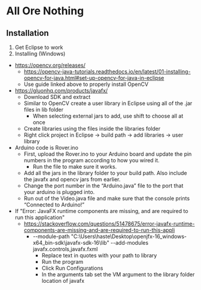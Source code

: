 # All Ore Nothing
## Installation
1. Get Eclipse to work
2. Installing (Windows)
- https://opencv.org/releases/
  - https://opencv-java-tutorials.readthedocs.io/en/latest/01-installing-opencv-for-java.html#set-up-opencv-for-java-in-eclipse
  - Use guide linked above to properly install OpenCV 
- https://gluonhq.com/products/javafx/
  - Download SDK and extract
  - Similar to OpenCV create a user library in Eclipse using all of the .jar files in lib folder
    - When selecting external jars to add, use shift to choose all at once
  - Create libraries using the files inside the libraries folder
  - Right click project in Eclipse → build path → add libraries → user library
- Arduino code is Rover.ino
  - First, upload the Rover.ino to your Arduino board and update the pin numbers in the program according to how you wired it. 
    - Run the file to make sure it works. 
  - Add all the jars in the library folder to your build path. Also include the javafx and opencv jars from earlier. 
  - Change the port number in the “Arduino.java” file to the port that your arduino is plugged into. 
  - Run out of the Video.java file and make sure that the console prints “Connected to Arduino!” 
- If "Error: JavaFX runtime components are missing, and are required to run this application"
  - https://stackoverflow.com/questions/51478675/error-javafx-runtime-components-are-missing-and-are-required-to-run-this-appli
    - --module-path "C:\Users\haste\Desktop\openjfx-16_windows-x64_bin-sdk\javafx-sdk-16\lib" --add-modules javafx.controls,javafx.fxml
      - Replace text in quotes with your path to library
      - Run the program
      - Click Run Configurations
      - In the arguments tab set the VM argument to the library folder location of javafx

